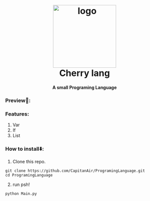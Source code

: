 <h1 align="center">
  <br>
  <img src="https://www.svgrepo.com/show/376344/python.svg" alt="logo" width="200">
  <br>
  Cherry lang
  <br>
</h1>
<h4 align="center">A small Programing Language</h4>

### Preview🙈:


### Features:
1. Var
2. If
3. List

### How to install⬇️:
1. Clone this repo.
```shell
git clone https://github.com/CapitanAir/ProgramingLanguage.git
cd ProgramingLanguage
```

2. run psh!
```shell
python Main.py
```

